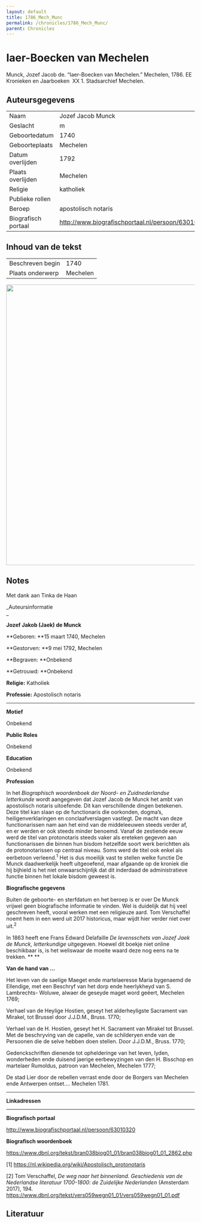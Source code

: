 ```yaml
---
layout: default
title: 1786_Mech_Munc
permalink: /chronicles/1786_Mech_Munc/
parent: Chronicles
--- 
```



# Iaer-Boecken van Mechelen 

Munck, Jozef Jacob de. “Iaer-Boecken van Mechelen.” Mechelen, 1786. EE Kronieken en Jaarboeken  XX 1. Stadsarchief Mechelen. 

## Auteursgegevens 

| | | 
| --------------- | --------------- | 
| Naam | Jozef Jacob Munck | 
| Geslacht | m | 
 | Geboortedatum | 1740 | 
| Geboorteplaats | Mechelen | 
| Datum overlijden | 1792 | 
| Plaats overlijden | Mechelen | 
| Religie | katholiek | 
| Publieke rollen |                 | 
| Beroep | apostolisch notaris | 
| Biografisch portaal | http://www.biografischportaal.nl/persoon/63010320 | 

## Inhoud van de tekst 

| | | 
| --------------- | --------------- | 
| Beschreven begin | 1740 | 
| Plaats onderwerp | Mechelen | 

[<img src="..\..\barplots_chronicles\1786_Mech_Munc.jpg" width="750"/>](..\..\barplots_chronicles\1786_Mech_Munc.jpg) 

## Notes 

Met dank aan Tinka de Haan

_Auteursinformatie  
_

**Jozef Jakob (Jaek) de Munck**

**Geboren:         **15 maart 1740, Mechelen

**Gestorven:      **9 mei 1792, Mechelen

**Begraven:         **Onbekend

**Getrouwd:        **Onbekend

**Religie:**             Katholiek

**Professie:**      Apostolisch notaris  

** **

**Motief**

Onbekend

**Public Roles**

Onbekend

**Education**

Onbekend

**Profession**

In het _Biographisch woordenboek der Noord- en Zuidnederlandse letterkunde_
wordt aangegeven dat Jozef Jacob de Munck het ambt van apostolisch notaris
uitoefende. Dit kan verschillende dingen betekenen. Deze titel kan slaan op de
functionaris die oorkonden, dogma’s, heiligenverklaringen en conclaafverslagen
vastlegt. De macht van deze functionarissen nam aan het eind van de
middeleeuwen steeds verder af, en er werden er ook steeds minder benoemd.
Vanaf de zestiende eeuw werd de titel van protonotaris steeds vaker als
ereteken gegeven aan functionarissen die binnen hun bisdom hetzelfde soort
werk berichtten als de protonotarissen op centraal niveau. Soms werd de titel
ook enkel als eerbetoon verleend.<sup>1</sup> Het is dus moeilijk vast te
stellen welke functie De Munck daadwerkelijk heeft uitgeoefend, maar afgaande
op de kroniek die hij bijhield is het niet onwaarschijnlijk dat dit inderdaad
de administratieve functie binnen het lokale bisdom geweest is.

**Biografische gegevens**

Buiten de geboorte- en sterfdatum en het beroep is er over De Munck vrijwel
geen biografische informatie te vinden. Wel is duidelijk dat hij veel
geschreven heeft, vooral werken met een religieuze aard. Tom Verschaffel noemt
hem in een werd uit 2017 historicus, maar wijdt hier verder niet over
uit.<sup>2</sup>

In 1863 heeft ene Frans Edward Delafaille _De levensschets van Jozef Jaek de
Munck, letterkundige_ uitgegeven. Hoewel dit boekje niet online beschikbaar
is, is het weliswaar de moeite waard deze nog eens na te trekken. ** **

**Van de hand van ...**

Het leven van de saelige Maeget ende martelaeresse Maria bygenaemd de
Ellendige, met een Beschryf van het dorp ende heerlykheyd van S. Lambrechts-
Woluwe, alwaer de geseyde maget word geëert, Mechelen 1769;



Verhael van de Heylige Hostien, geseyt het alderheyligste Sacrament van
Mirakel, tot Brussel door J.J.D.M., Bruss. 1770;



Verhael van de H. Hostien, geseyt het H. Sacrament van Mirakel tot Brussel.
Met de beschryving van de capelle, van de schilderyen ende van de Persoonen
die de selve hebben doen stellen. Door J.J.D.M., Bruss. 1770;



Gedenckschriften dienende tot ophelderinge van het leven, lyden, wonderheden
ende duisend jaerige eerbewyzingen van den H. Bisschop en martelaer Rumoldus,
patroon van Mechelen, Mechelen 1777;



De stad Lier door de rebellen verrast ende door de Borgers van Mechelen ende
Antwerpen ontset.... Mechelen 1781.

** **

**Linkadressen**

** **

**Biografisch portaal**

<http://www.biografischportaal.nl/persoon/63010320>



**Biografisch woordenboek**

<https://www.dbnl.org/tekst/bran038biog01_01/bran038biog01_01_2862.php>



[1] <https://nl.wikipedia.org/wiki/Apostolisch_protonotaris>

[2] Tom Verschaffel, _De weg naar het binnenland. Geschiedenis van de
Nederlandse literatuur 1700-1800: de Zuidelijke Nederlanden_ (Amsterdam 2017),
194. <https://www.dbnl.org/tekst/vers059wegn01_01/vers059wegn01_01.pdf>



## Literatuur 

